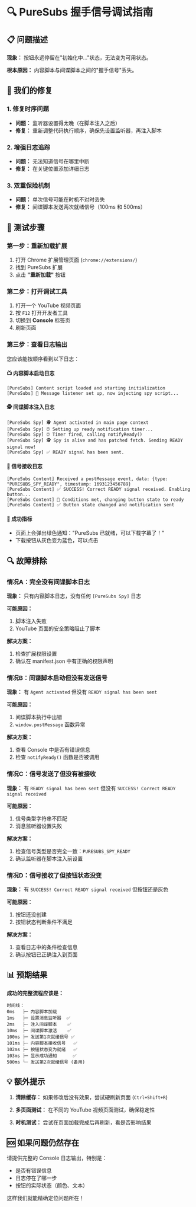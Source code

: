 # 🔍 PureSubs 握手信号调试指南

## 📋 问题描述

**现象：** 按钮永远停留在"初始化中..."状态，无法变为可用状态。

**根本原因：** 内容脚本与间谍脚本之间的"握手信号"丢失。

## 🎯 我们的修复

### 1. **修复时序问题** 
- **问题：** 监听器设置得太晚（在脚本注入之后）
- **修复：** 重新调整代码执行顺序，确保先设置监听器，再注入脚本

### 2. **增强日志追踪**
- **问题：** 无法知道信号在哪里中断
- **修复：** 在关键位置添加详细日志

### 3. **双重保险机制**
- **问题：** 单次信号可能在时机不对时丢失
- **修复：** 间谍脚本发送两次就绪信号（100ms 和 500ms）

## 🧪 测试步骤

### 第一步：重新加载扩展
1. 打开 Chrome 扩展管理页面 (`chrome://extensions/`)
2. 找到 PureSubs 扩展
3. 点击 **"重新加载"** 按钮

### 第二步：打开调试工具
1. 打开一个 YouTube 视频页面
2. 按 `F12` 打开开发者工具
3. 切换到 **Console** 标签页
4. 刷新页面

### 第三步：查看日志输出

您应该能按顺序看到以下日志：

#### 📺 **内容脚本启动日志**
```
[PureSubs] Content script loaded and starting initialization
[PureSubs] 🎯 Message listener set up, now injecting spy script...
```

#### 🕵️ **间谍脚本注入日志**
```
[PureSubs Spy] 🕵️ Agent activated in main page context
[PureSubs Spy] ⏰ Setting up ready notification timer...
[PureSubs Spy] ⏰ Timer fired, calling notifyReady()
[PureSubs Spy] 🕵️ Spy is alive and has patched fetch. Sending READY signal now!
[PureSubs Spy] ✅ READY signal has been sent.
```

#### 🎯 **信号接收日志**
```
[PureSubs Content] Received a postMessage event, data: {type: "PURESUBS_SPY_READY", timestamp: 1693123456789}
[PureSubs Content] ✅ SUCCESS! Correct READY signal received. Enabling button...
[PureSubs Content] 🎯 Conditions met, changing button state to ready
[PureSubs Content] ✅ Button state changed and notification sent
```

#### 🎉 **成功指标**
- 页面上会弹出绿色通知："PureSubs 已就绪，可以下载字幕了！"
- 下载按钮从灰色变为蓝色，可以点击

## 🔍 故障排除

### 情况A：完全没有间谍脚本日志
**现象：** 只有内容脚本日志，没有任何 `[PureSubs Spy]` 日志

**可能原因：**
1. 脚本注入失败
2. YouTube 页面的安全策略阻止了脚本

**解决方案：**
1. 检查扩展权限设置
2. 确认在 manifest.json 中有正确的权限声明

### 情况B：间谍脚本启动但没有发送信号
**现象：** 有 `Agent activated` 但没有 `READY signal has been sent`

**可能原因：**
1. 间谍脚本执行中出错
2. `window.postMessage` 函数异常

**解决方案：**
1. 查看 Console 中是否有错误信息
2. 检查 `notifyReady()` 函数是否被调用

### 情况C：信号发送了但没有被接收
**现象：** 有 `READY signal has been sent` 但没有 `SUCCESS! Correct READY signal received`

**可能原因：**
1. 信号类型字符串不匹配
2. 消息监听器设置失败

**解决方案：**
1. 检查信号类型是否完全一致：`PURESUBS_SPY_READY`
2. 确认监听器在脚本注入前设置

### 情况D：信号接收了但按钮状态没变
**现象：** 有 `SUCCESS! Correct READY signal received` 但按钮还是灰色

**可能原因：**
1. 按钮还没创建
2. 按钮状态判断条件不满足

**解决方案：**
1. 查看日志中的条件检查信息
2. 确认按钮已正确注入到页面

## 📊 预期结果

**成功的完整流程应该是：**

```
时间线：
0ms   ├─ 内容脚本加载
1ms   ├─ 设置消息监听器  ✅
2ms   ├─ 注入间谍脚本    ✅
10ms  ├─ 间谍脚本激活    ✅
100ms ├─ 发送第1次就绪信号 ✅
101ms ├─ 内容脚本接收信号   ✅
102ms ├─ 按钮状态变为就绪   ✅
103ms ├─ 显示成功通知      ✅
500ms └─ 发送第2次就绪信号 (备用)
```

## 💡 额外提示

1. **清除缓存：** 如果修改后没有效果，尝试硬刷新页面 (`Ctrl+Shift+R`)

2. **多页面测试：** 在不同的 YouTube 视频页面测试，确保稳定性

3. **时机测试：** 尝试在页面加载完成后再刷新，看是否影响结果

## 🆘 如果问题仍然存在

请提供完整的 Console 日志输出，特别是：
- 是否有错误信息
- 日志停在了哪一步
- 按钮的实际状态（颜色、文本）

这样我们就能精确定位问题所在！
